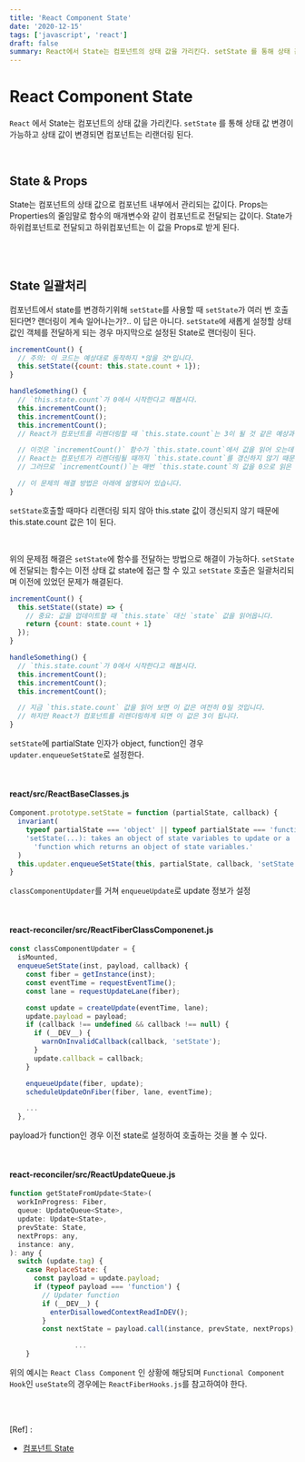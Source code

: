 ```yaml
---
title: 'React Component State'
date: '2020-12-15'
tags: ['javascript', 'react']
draft: false
summary: React에서 State는 컴포넌트의 상태 값을 가리킨다. setState 를 통해 상태 값 변경이 가능하고 상태 값이 변경되면 컴포넌트는 리랜더링 된다.
---
```


# React Component State

`React` 에서 State는 컴포넌트의 상태 값을 가리킨다. `setState` 를 통해 상태 값 변경이 가능하고 상태 값이 변경되면 컴포넌트는 리랜더링 된다. <br />

<br />

## State & Props

State는 컴포넌트의 상태 값으로 컴포넌트 내부에서 관리되는 값이다. Props는 Properties의 줄임말로 함수의 매개변수와 같이 컴포넌트로 전달되는 값이다. State가 하위컴포넌트로 전달되고 하위컴포넌트는 이 값을 Props로 받게 된다. <br />

<br /><br />

## State 일괄처리

컴포넌트에서 state를 변경하기위해 `setState`를 사용할 때 `setState`가 여러 번 호출된다면? 랜더링이 계속 일어나는가?.. 이 답은 아니다. `setState`에 새롭게 설정할 상태 값인 객체를 전달하게 되는 경우 마지막으로 설정된 State로 랜더링이 된다. <br />

```jsx
incrementCount() {
  // 주의: 이 코드는 예상대로 동작하지 *않을 것*입니다.
  this.setState({count: this.state.count + 1});
}

handleSomething() {
  // `this.state.count`가 0에서 시작한다고 해봅시다.
  this.incrementCount();
  this.incrementCount();
  this.incrementCount();
  // React가 컴포넌트를 리렌더링할 때 `this.state.count`는 3이 될 것 같은 예상과 달리 1이 됩니다.

  // 이것은 `incrementCount()` 함수가 `this.state.count`에서 값을 읽어 오는데
  // React는 컴포넌트가 리렌더링될 때까지 `this.state.count`를 갱신하지 않기 때문입니다.
  // 그러므로 `incrementCount()`는 매번 `this.state.count`의 값을 0으로 읽은 뒤에 이 값을 1로 설정합니다.

  // 이 문제의 해결 방법은 아래에 설명되어 있습니다.
}
```

`setState`호출할 때마다 리랜더링 되지 않아 this.state 값이 갱신되지 않기 때문에 this.state.count 값은 1이 된다. <br />

<br />

위의 문제점 해결은 `setState`에 함수를 전달하는 방법으로 해결이 가능하다. `setState`에 전달되는 함수는 이전 상태 값 state에 접근 할 수 있고 `setState` 호출은 일괄처리되며 이전에 있었던 문제가 해결된다. <br />

```jsx
incrementCount() {
  this.setState((state) => {
    // 중요: 값을 업데이트할 때 `this.state` 대신 `state` 값을 읽어옵니다.
    return {count: state.count + 1}
  });
}

handleSomething() {
  // `this.state.count`가 0에서 시작한다고 해봅시다.
  this.incrementCount();
  this.incrementCount();
  this.incrementCount();

  // 지금 `this.state.count` 값을 읽어 보면 이 값은 여전히 0일 것입니다.
  // 하지만 React가 컴포넌트를 리렌더링하게 되면 이 값은 3이 됩니다.
}
```

`setState`에 partialState 인자가 object, function인 경우 `updater.enqueueSetState`로 설정한다. <br />

<br />

#### react/src/ReactBaseClasses.js

```jsx
Component.prototype.setState = function (partialState, callback) {
  invariant(
    typeof partialState === 'object' || typeof partialState === 'function' || partialState == null,
    'setState(...): takes an object of state variables to update or a ' +
      'function which returns an object of state variables.'
  )
  this.updater.enqueueSetState(this, partialState, callback, 'setState')
}
```

`classComponentUpdater`를 거쳐 `enqueueUpdate`로 update 정보가 설정 <br />

<br />

#### react-reconciler/src/ReactFiberClassComponenet.js

```jsx
const classComponentUpdater = {
  isMounted,
  enqueueSetState(inst, payload, callback) {
    const fiber = getInstance(inst);
    const eventTime = requestEventTime();
    const lane = requestUpdateLane(fiber);

    const update = createUpdate(eventTime, lane);
    update.payload = payload;
    if (callback !== undefined && callback !== null) {
      if (__DEV__) {
        warnOnInvalidCallback(callback, 'setState');
      }
      update.callback = callback;
    }

    enqueueUpdate(fiber, update);
    scheduleUpdateOnFiber(fiber, lane, eventTime);

    ...
  },
```

payload가 function인 경우 이전 state로 설정하여 호출하는 것을 볼 수 있다. <br />

<br />

#### react-reconciler/src/ReactUpdateQueue.js

```jsx
function getStateFromUpdate<State>(
  workInProgress: Fiber,
  queue: UpdateQueue<State>,
  update: Update<State>,
  prevState: State,
  nextProps: any,
  instance: any,
): any {
  switch (update.tag) {
    case ReplaceState: {
      const payload = update.payload;
      if (typeof payload === 'function') {
        // Updater function
        if (__DEV__) {
          enterDisallowedContextReadInDEV();
        }
        const nextState = payload.call(instance, prevState, nextProps);

				...
    }
```

위의 예시는 `React Class Component` 인 상황에 해당되며 `Functional Component Hook`인 `useState`의 경우에는 `ReactFiberHooks.js`를 참고하여야 한다. <br />

<br /><br />

[Ref] :

- [컴포넌트 State](https://ko.reactjs.org/docs/faq-state.html)

<br /><br /><br />
